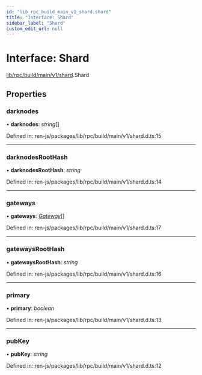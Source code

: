```yaml
---
id: "lib_rpc_build_main_v1_shard.shard"
title: "Interface: Shard"
sidebar_label: "Shard"
custom_edit_url: null
---
```


# Interface: Shard

[lib/rpc/build/main/v1/shard](../modules/lib_rpc_build_main_v1_shard.md).Shard

## Properties

### darknodes

• **darknodes**: *string*[]

Defined in: ren-js/packages/lib/rpc/build/main/v1/shard.d.ts:15

___

### darknodesRootHash

• **darknodesRootHash**: *string*

Defined in: ren-js/packages/lib/rpc/build/main/v1/shard.d.ts:14

___

### gateways

• **gateways**: [*Gateway*](lib_rpc_build_main_v1_shard.gateway.md)[]

Defined in: ren-js/packages/lib/rpc/build/main/v1/shard.d.ts:17

___

### gatewaysRootHash

• **gatewaysRootHash**: *string*

Defined in: ren-js/packages/lib/rpc/build/main/v1/shard.d.ts:16

___

### primary

• **primary**: *boolean*

Defined in: ren-js/packages/lib/rpc/build/main/v1/shard.d.ts:13

___

### pubKey

• **pubKey**: *string*

Defined in: ren-js/packages/lib/rpc/build/main/v1/shard.d.ts:12
